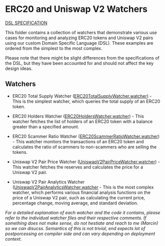 # ERC20 and Uniswap V2 Watchers

[DSL SPECIFICATION](https://docs.google.com/document/d/1gDyuC78L_BdqCin9_N_iAUvyHVA-v0WEXEdTiFYO6q4)

This folder contains a collection of watchers that demonstrate various use cases for monitoring and analyzing ERC20 tokens and Uniswap V2 pairs using our custom Domain Specific Language (DSL). These examples are ordered from the simplest to the most complex.

Please note that there might be slight differences from the specifications of the DSL, but they have been accounted for and should not affect the key design ideas.

## Watchers
- ERC20 Total Supply Watcher ([ERC20TotalSupplyWatcher.watcher](ERC20TotalSupplyWatcher.watcher)) - This is the simplest watcher, which queries the total supply of an ERC20 token.

- ERC20 Holders Watcher ([ERC20HoldersWatcher.watcher](ERC20HoldersWatcher.watcher)) - This watcher fetches the list of holders of an ERC20 token with a balance greater than a specified amount.

- ERC20 Scammer Ratio Watcher ([ERC20ScammerRatioWatcher.watcher](ERC20ScammerRatioWatcher.watcher)) - This watcher monitors the transactions of an ERC20 token and calculates the ratio of scammers to non-scammers who are selling the tokens.

- Uniswap V2 Pair Price Watcher ([UniswapV2PairPriceWatcher.watcher](UniswapV2PairPriceWatcher.watcher)) - This watcher fetches the reserves and calculates the price for a Uniswap V2 pair.

- Uniswap V2 Pair Analytics Watcher ([UniswapV2PairAnalyticsWatcher.watcher](UniswapV2PairAnalyticsWatcher.watcher) - This is the most complex watcher, which performs various financial analysis functions on the price of a Uniswap V2 pair, such as calculating the current price, percentage change, moving average, and standard deviation.

*For a detailed explanation of each watcher and the code it contains, please refer to the individual watcher files and their respective comments.
If something does not make sense, do not hestiate and reach to me (Marcin) so we can disucss. 
Semantics of this is not trivial, end expects lot of postporcessing on compiler side and can vary depending on deployment context.*




